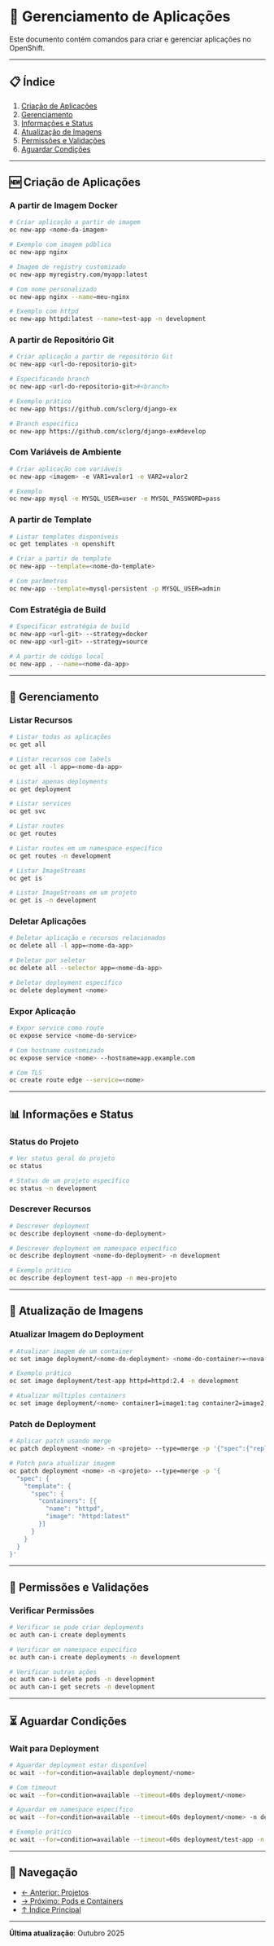 # 🚀 Gerenciamento de Aplicações

Este documento contém comandos para criar e gerenciar aplicações no OpenShift.

---

## 📋 Índice

1. [Criação de Aplicações](#criação-de-aplicações)
2. [Gerenciamento](#gerenciamento)
3. [Informações e Status](#informações-e-status)
4. [Atualização de Imagens](#atualização-de-imagens)
5. [Permissões e Validações](#permissões-e-validações)
6. [Aguardar Condições](#aguardar-condições)

---

## 🆕 Criação de Aplicações

### A partir de Imagem Docker
```bash
# Criar aplicação a partir de imagem
oc new-app <nome-da-imagem>
```

```bash
# Exemplo com imagem pública
oc new-app nginx
```

```bash
# Imagem de registry customizado
oc new-app myregistry.com/myapp:latest
```

```bash
# Com nome personalizado
oc new-app nginx --name=meu-nginx
```

```bash
# Exemplo com httpd
oc new-app httpd:latest --name=test-app -n development
```

### A partir de Repositório Git
```bash
# Criar aplicação a partir de repositório Git
oc new-app <url-do-repositorio-git>
```

```bash
# Especificando branch
oc new-app <url-do-repositorio-git>#<branch>
```

```bash
# Exemplo prático
oc new-app https://github.com/sclorg/django-ex
```

```bash
# Branch específica
oc new-app https://github.com/sclorg/django-ex#develop
```

### Com Variáveis de Ambiente
```bash
# Criar aplicação com variáveis
oc new-app <imagem> -e VAR1=valor1 -e VAR2=valor2
```

```bash
# Exemplo
oc new-app mysql -e MYSQL_USER=user -e MYSQL_PASSWORD=pass
```

### A partir de Template
```bash
# Listar templates disponíveis
oc get templates -n openshift
```

```bash
# Criar a partir de template
oc new-app --template=<nome-do-template>
```

```bash
# Com parâmetros
oc new-app --template=mysql-persistent -p MYSQL_USER=admin
```

### Com Estratégia de Build
```bash
# Especificar estratégia de build
oc new-app <url-git> --strategy=docker
oc new-app <url-git> --strategy=source
```

```bash
# A partir de código local
oc new-app . --name=<nome-da-app>
```

---

## 🔧 Gerenciamento

### Listar Recursos
```bash
# Listar todas as aplicações
oc get all
```

```bash
# Listar recursos com labels
oc get all -l app=<nome-da-app>
```

```bash
# Listar apenas deployments
oc get deployment
```

```bash
# Listar services
oc get svc
```

```bash
# Listar routes
oc get routes
```

```bash
# Listar routes em um namespace específico
oc get routes -n development
```

```bash
# Listar ImageStreams
oc get is
```

```bash
# Listar ImageStreams em um projeto
oc get is -n development
```

### Deletar Aplicações
```bash
# Deletar aplicação e recursos relacionados
oc delete all -l app=<nome-da-app>
```

```bash
# Deletar por seletor
oc delete all --selector app=<nome-da-app>
```

```bash
# Deletar deployment específico
oc delete deployment <nome>
```

### Expor Aplicação
```bash
# Expor service como route
oc expose service <nome-do-service>
```

```bash
# Com hostname customizado
oc expose service <nome> --hostname=app.example.com
```

```bash
# Com TLS
oc create route edge --service=<nome>
```

---

## 📊 Informações e Status

### Status do Projeto
```bash
# Ver status geral do projeto
oc status
```

```bash
# Status de um projeto específico
oc status -n development
```

### Descrever Recursos
```bash
# Descrever deployment
oc describe deployment <nome-do-deployment>
```

```bash
# Descrever deployment em namespace específico
oc describe deployment <nome-do-deployment> -n development
```

```bash
# Exemplo prático
oc describe deployment test-app -n meu-projeto
```

---

## 🔄 Atualização de Imagens

### Atualizar Imagem do Deployment
```bash
# Atualizar imagem de um container
oc set image deployment/<nome-do-deployment> <nome-do-container>=<nova-imagem>
```

```bash
# Exemplo prático
oc set image deployment/test-app httpd=httpd:2.4 -n development
```

```bash
# Atualizar múltiplos containers
oc set image deployment/<nome> container1=image1:tag container2=image2:tag
```

### Patch de Deployment
```bash
# Aplicar patch usando merge
oc patch deployment <nome> -n <projeto> --type=merge -p '{"spec":{"replicas":3}}'
```

```bash
# Patch para atualizar imagem
oc patch deployment <nome> -n <projeto> --type=merge -p '{
  "spec": {
    "template": {
      "spec": {
        "containers": [{
          "name": "httpd",
          "image": "httpd:latest"
        }]
      }
    }
  }
}'
```

---

## 🔐 Permissões e Validações

### Verificar Permissões
```bash
# Verificar se pode criar deployments
oc auth can-i create deployments
```

```bash
# Verificar em namespace específico
oc auth can-i create deployments -n development
```

```bash
# Verificar outras ações
oc auth can-i delete pods -n development
oc auth can-i get secrets -n development
```

---

## ⏳ Aguardar Condições

### Wait para Deployment
```bash
# Aguardar deployment estar disponível
oc wait --for=condition=available deployment/<nome>
```

```bash
# Com timeout
oc wait --for=condition=available --timeout=60s deployment/<nome>
```

```bash
# Aguardar em namespace específico
oc wait --for=condition=available --timeout=60s deployment/<nome> -n development
```

```bash
# Exemplo prático
oc wait --for=condition=available --timeout=60s deployment/test-app -n meu-projeto
```

---

## 📖 Navegação

- [← Anterior: Projetos](02-projetos.md)
- [→ Próximo: Pods e Containers](04-pods-containers.md)
- [↑ Índice Principal](README.md)

---

**Última atualização**: Outubro 2025
